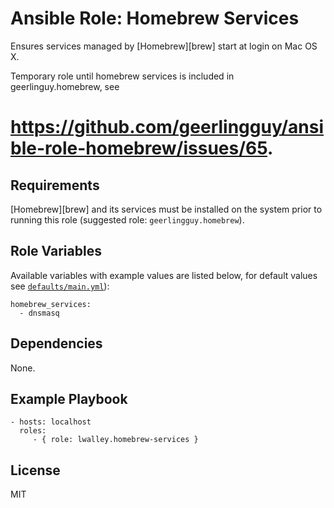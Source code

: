 # Ansible Role: Homebrew Services

Ensures services managed by [Homebrew][brew] start at login on Mac OS X.

Temporary role until homebrew services is included in geerlinguy.homebrew, see
# https://github.com/geerlingguy/ansible-role-homebrew/issues/65.

## Requirements

[Homebrew][brew] and its services  must be installed on the system prior to
running this role (suggested role: `geerlingguy.homebrew`).

## Role Variables

Available variables with example values are listed below, for default values see
[`defaults/main.yml`](defaults/main.yml)):

    homebrew_services:
      - dnsmasq

## Dependencies

None.

## Example Playbook

    - hosts: localhost
      roles:
         - { role: lwalley.homebrew-services }

## License

MIT

[Hombrew]: https://brew.sh
